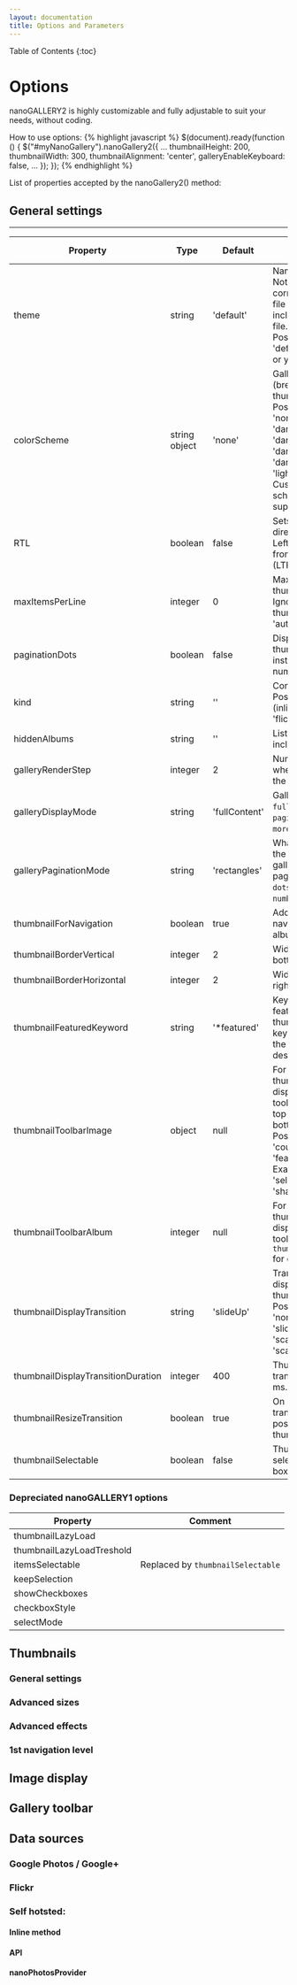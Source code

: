 ```yaml
---
layout: documentation
title: Options and Parameters
---
```


Table of Contents {:toc}

# Options

nanoGALLERY2 is highly customizable and fully adjustable to suit your needs, without coding.  

How to use options:
{% highlight javascript %}
$(document).ready(function () {
  $("#myNanoGallery").nanoGallery2({
    ...
    thumbnailHeight: 200,
    thumbnailWidth: 300,
    thumbnailAlignment: 'center',
    galleryEnableKeyboard: false,
    ...
  });
});
{% endhighlight %}

List of properties accepted by the nanoGallery2() method:   

## General settings  

-----

| Property | Type | Default | Description | Script<br>Version |
| ----- | ----- | ----- | ----- | ----- |
| theme | string | 'default' |Name of the theme.<br>Note: the corresponding css-file must also be included in the html file.<br>Possible values: 'default', 'clean', 'light' or your custom one. ||
| colorScheme | string<br>object | 'none' | Gallery color scheme (breadcrumb and thumbnails).<br>Possible values: 'none', 'dark','darkRed', 'darkGreen', 'darkBlue', 'darkOrange', 'light', 'lightBackground'<br>Custom color schemes are supported. ||
| RTL | boolean | false | Sets the display direction from Right To Left (RTL). Default is from Left to Right (LTR). ||
| maxItemsPerLine	| integer |	0	| Maximum number of thumbnails per row.<br> Ignored when thumbnailWidth is 'auto'. 0 = disabled.||
| paginationDots | boolean | false | Displays dots for thumbnail pagination instead of page numbers ||
| kind | string | '' | Content storage type.<br>Possible values: '' (inline/API), 'picasa', 'flickr', 'json' ||
| hiddenAlbums | string | '' | List of hidden, including private keys. ||
| galleryRenderStep | integer | 2 | Number of lines to add when the user clicks the `more` button. ||
| galleryDisplayMode | string | 'fullContent' | Gallery display mode: `fullContent`, `pagination`, `moreButton`. ||
| galleryPaginationMode | string | 'rectangles' | What is displayed on the bottom of the gallery when pagination is enabled: `dots`, `rectangles`, `numbers`. ||
| thumbnailForNavigation | boolean | true | Adds a thumbnail to navigate to parent album. ||
| thumbnailBorderVertical | integer | 2 | Width of the top and bottom borders ||
| thumbnailBorderHorizontal | integer | 2 | Width of the left and right borders ||
| thumbnailFeaturedKeyword | string | '*featured' | Keyword to set the feature status of a thumbnail. The keyword is checked in the title and the descirption.   ||
| thumbnailToolbarImage | object | null | For an image's thumbnail: icons to display in the 4 toolbars (top-left, top-right, bottom-left, bottom-right).<br>Possible icons: 'counter', 'share', 'featured', 'select'.<br>Example: `{ topLeft: 'select', topRight : 'share,featured' }  ||
| thumbnailToolbarAlbum | integer |null | For an albums's thumbnail: icons to display in the 4 toolbars. See `thumbnailToolbarImage` for details. ||
| thumbnailDisplayTransition | string | 'slideUp' | Transition used to display each thumbnail.<br>Possible values: 'none', 'fadeIn', 'slideUp', 'slideDown', 'scaleUp', 'scaleDown' ||
| thumbnailDisplayTransitionDuration | integer | 400 | Thumbnail display transition duration in ms. ||
| thumbnailResizeTransition | boolean | true | On page resize: tranisition to re-position the thumbnails. ||
| thumbnailSelectable | boolean | false | Thumbnails can be selectable (check-box) ||
  
  
### Depreciated nanoGALLERY1 options  

| Property | Comment |
| ----- | ----- |
| thumbnailLazyLoad ||
| thumbnailLazyLoadTreshold ||
| itemsSelectable | Replaced by `thumbnailSelectable` |
| keepSelection ||
| showCheckboxes ||
| checkboxStyle ||
| selectMode ||




## Thumbnails

### General settings


### Advanced sizes

### Advanced effects

### 1st navigation level


## Image display


## Gallery toolbar

## Data sources

### Google Photos / Google+

### Flickr

### Self hotsted:

#### Inline method

#### API

#### nanoPhotosProvider



